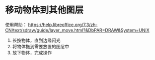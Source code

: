 # 移动物体到其他图层  
使用帮助： https://help.libreoffice.org/7.3/zh-CN/text/sdraw/guide/layer_move.html?&DbPAR=DRAW&System=UNIX  
1. 长按物体，直到边缘闪光  
2. 将物体拖到需要放置的图层中  
3. 放下物体，完成操作
